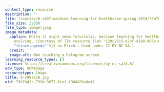 ```yaml
---
content_type: resource
description: ''
file: /courses/6-s897-machine-learning-for-healthcare-spring-2019/73b7842c733d06776ceff964880a0e41_6-s897s19.jpg
file_size: 22830
file_type: image/jpeg
image_metadata:
  caption: While it might seem futuristic, machine learning for healthcare is rapidly
    evolving. (Courtesy of {{% resource_link "120c2615-e2bf-4398-9554-60736e3445e6"
    "future.agenda" %}} on Flickr. Used under CC BY-NC-SA.)
  credit: ''
  image-alt: Man touching a hologram screen.
learning_resource_types: []
license: https://creativecommons.org/licenses/by-nc-sa/4.0/
ocw_type: OCWImage
resourcetype: Image
title: 6-s897s19.jpg
uid: 73b7842c-733d-0677-6cef-f964880a0e41
---
```

